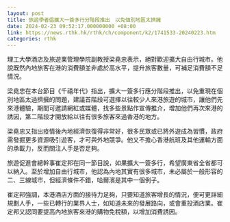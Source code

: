 ```yaml
---
layout: post
title: 旅遊學者倡擴大一簽多行分階段推出　以免個別地區太擠擁
date: 2024-02-23 09:52:17.000000000 +08:00
link: https://news.rthk.hk/rthk/ch/component/k2/1741533-20240223.htm
categories: rthk
---
```


理工大學酒店及旅遊業管理學院副教授梁堯忠表示，絕對歡迎擴大自由行城市。他說既然內地旅客在港的消費額並非處於高水平，提升旅客數量，可補足消費額不足情況。

梁堯忠在本台節目《千禧年代》指出，擴大一簽多行應分階段推出，以免重現在個別地區太過擠擁的問題，建議首階段可選擇以往較少人來港旅遊的城市，讓他們先來港體驗，期間可邀請網紅或媒體，找多些景點作宣傳推介，增加他們再次來港的誘因，第二階段才開放給以往有很多旅客來過香港的地方。

梁堯忠又指出疫情後內地經濟恢復得非常好，很多民眾或已將外遊成為習慣，政府需發掘更多資源吸引遊客，才可與外地競爭。他又不擔心香港航班及其他運輸方面的承載力，反而關注人手是否足夠。

旅遊促進會總幹事崔定邦在同一節目說，如果擴大一簽多行，希望廣東省全省都可以納入。至於增加自由行城市，他認為內地其實有很多城市，未必屬於一般形容的二、三線城市，但經濟條件不錯，哈爾濱是其中一個例子。

崔定邦強調，本港酒店方面的接待力足夠，只要知道旅客增長的情況，便可更詳細規劃人手，一些已轉行的業界人士，如知道未來的發展路向，或會重投酒店業。崔定邦又認同要提高內地旅客來港的購物免稅額，以增加消費誘因。
